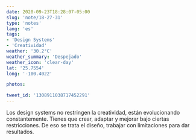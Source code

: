 ```yaml
---
date: 2020-09-23T18:28:07-05:00
slug: 'note/18-27-31'
type: 'notes'
lang: 'es'
tags:
- 'Design Systems'
- 'Creatividad'
weather: '30.2°C'
weather_summary: 'Despejado'
weather_icon: 'clear-day'
lat: '25.7554'
long: '-100.4022'

photos:

tweet_id: '1308911038717452291'
---
```

Los design systems no restringen la creatividad, están evolucionando constantemente. Tienes que crear, adaptar y mejorar bajo ciertas restricciones. De eso se trata el diseño, trabajar con limitaciones para dar resultados.  